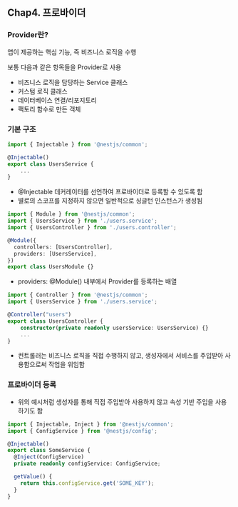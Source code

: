 ## Chap4. 프로바이더

### Provider란?

앱이 제공하는 핵심 기능, 즉 비즈니스 로직을 수행

보통 다음과 같은 항목들을 Provider로 사용

- 비즈니스 로직을 담당하는 Service 클래스
- 커스텀 로직 클래스
- 데이터베이스 연결/리포지토리
- 팩토리 함수로 만든 객체

### 기본 구조

```ts
import { Injectable } from '@nestjs/common';

@Injectable()
export class UsersService {
    ...
}
```

- @Injectable 데커레이터를 선언하여 프로바이더로 등록할 수 있도록 함
- 별로의 스코프를 지정하지 않으면 일반적으로 싱글턴 인스턴스가 생성됨

```ts
import { Module } from '@nestjs/common';
import { UsersService } from './users.service';
import { UsersController } from './users.controller';

@Module({
  controllers: [UsersController],
  providers: [UsersService],
})
export class UsersModule {}
```

- providers: @Module() 내부에서 Provider를 등록하는 배열

```ts
import { Controller } from '@nestjs/common';
import { UsersService } from './users.service';

@Controller("users")
export class UsersController {
    constructor(private readonly usersService: UsersService) {}
    ...
}
```

- 컨트롤러는 비즈니스 로직을 직접 수행하지 않고, 생성자에서 서비스를 주입받아 사용함으로써 작업을 위임함

### 프로바이더 등록

- 위의 예시처럼 생성자를 통해 직접 주입받아 사용하지 않고 속성 기반 주입을 사용하기도 함

```ts
import { Injectable, Inject } from '@nestjs/common';
import { ConfigService } from '@nestjs/config';

@Injectable()
export class SomeService {
  @Inject(ConfigService)
  private readonly configService: ConfigService;

  getValue() {
    return this.configService.get('SOME_KEY');
  }
}
```
